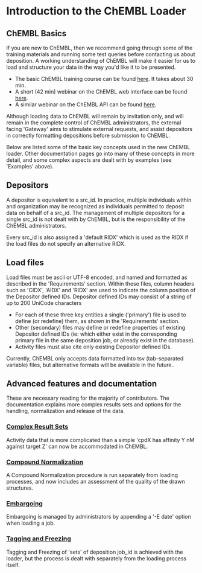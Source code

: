 # Introduction to the ChEMBL Loader

## ChEMBL Basics

If you are new to ChEMBL, then we recommend going through some of the training materials and running some test queries before contacting us about deposition. A working understanding of ChEMBL will make it easier for us to load and structure your data in the way you'd like it to be presented.

* The basic ChEMBL training course can be found [here](https://www.ebi.ac.uk/training/online/courses/chembl-quick-tour/). It takes about 30 min. &#x20;
* A short (42 min) webinar on the ChEMBL web interface can be found [here](https://www.ebi.ac.uk/training/events/exploring-chembl-data-new-chembl-interface-0/).
* A similar webinar on the ChEMBL API can be found [here](https://www.ebi.ac.uk/training/events/guide-accessing-chembl-and-unichem-through-api/).

Although loading data to ChEMBL will remain by invitation only, and will remain in the complete control of ChEMBL administrators, the external facing 'Gateway' aims to stimulate external requests, and assist depositors in correctly formatting depositions before submission to ChEMBL.

Below are listed some of the basic key concepts used in the new ChEMBL loader. Other documentation pages go into many of these concepts in more detail, and some complex aspects are dealt with by examples (see 'Examples' above).

## Depositors

A depositor is equivalent to a src\_id. In practice, multiple individuals within and organization may be recognized as individuals permitted to deposit data on behalf of a src\_id. The management of multiple depositors for a single src\_id is not dealt with by ChEMBL, but is the responsibility of the ChEMBL administrators.

Every src\_id is also assigned a 'default RIDX' which is used as the RIDX if the load files do not specify an alternative RIDX.

## Load files

Load files must be ascii or UTF-8 encoded, and named and formatted as described in the 'Requirements' section. Within these files, column headers such as 'CIDX', 'AIDX' and 'RIDX' are used to indicate the column position of the Depositor defined IDs. Depositor defined IDs may consist of a string of up to 200 UniCode characters

* For each of these three key entities a single ('primary') file is used to define (or redefine) them, as shown in the 'Requirements' section.
* Other (secondary) files may define or redefine properties of existing Depositor defined IDs (ie: which either exist in the corresponding primary file in the same deposition job, or already exist in the database).
* Activity files must also cite only existing Depositor defined IDs.

Currently, ChEMBL only accepts data formatted into tsv (tab-separated variable) files, but alternative formats will be available in the future..

## Advanced features and documentation

These are necessary reading for the majority of contributors. The documentation explains more complex results sets and options for the handling, normalization and release of the data.

### [Complex Result Sets](design-specification-and-internal-docs/complex-results.md)

Activity data that is more complicated than a simple 'cpdX has affinity Y nM against target Z' can now be accommodated in ChEMBL.

### [Compound Normalization](design-specification-and-internal-docs/untitled-12.md)

A Compound Normalization procedure is run separately from loading processes, and now includes an assessment of the quality of the drawn structures.

### [Embargoing](broken-reference)

Embargoing is managed by administrators by appending a '-E date' option when loading a job.

### [Tagging and Freezing](broken-reference)

Tagging and Freezing of 'sets' of deposition job\_id is achieved with the loader, but the process is dealt with separately from the loading process itself.
